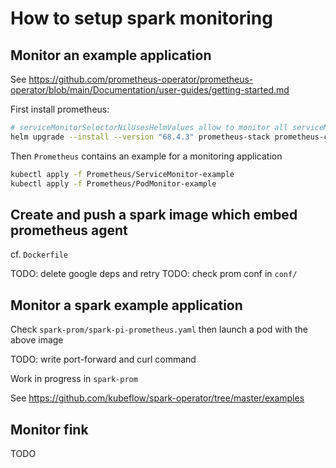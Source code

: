 # How to setup spark monitoring

## Monitor an example application

See https://github.com/prometheus-operator/prometheus-operator/blob/main/Documentation/user-guides/getting-started.md

First install prometheus:

```bash
# serviceMonitorSelectorNilUsesHelmValues allow to monitor all serviceMonitors
helm upgrade --install --version "68.4.3" prometheus-stack prometheus-community/kube-prometheus-stack -n monitoring --set  prometheus.prometheusSpec.podMonitorSelectorNilUsesHelmValues=false --set  prometheus.prometheusSpec.serviceMonitorSelectorNilUsesHelmValues=false --create-namespace
```

Then `Prometheus` contains an example for a monitoring application

```bash
kubectl apply -f Prometheus/ServiceMonitor-example
kubectl apply -f Prometheus/PodMonitor-example
```

## Create and push a spark image which embed prometheus agent

cf. `Dockerfile`

TODO: delete google deps and retry
TODO: check prom conf in `conf/`

## Monitor a spark example application

Check `spark-prom/spark-pi-prometheus.yaml` then launch a pod with the above image

TODO: write port-forward and curl command

Work in progress in `spark-prom`

See https://github.com/kubeflow/spark-operator/tree/master/examples

## Monitor fink

TODO